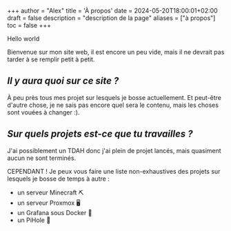 +++
author = "Alex"
title = 'À propos'
date = 2024-05-20T18:00:01+02:00
draft = false
description = "description de la page"
aliases = ["à propos"]
toc = false
+++

Hello world

Bienvenue sur mon site web, il est encore un peu vide, mais il ne devrait pas tarder à se remplir petit à petit.


## *Il y aura quoi sur ce site ?*

À peu près tous mes projet sur lesquels je bosse actuellement. Et peut-être d'autre chose, je ne sais pas encore quel sera le contenu, mais les choses sont vouées à changer :).

## *Sur quels projets est-ce que tu travailles ?*

J'ai possiblement un TDAH donc j'ai plein de projet lancés, mais quasiment aucun ne sont terminés.

CEPENDANT ! Je peux vous faire une liste non-exhaustives des projets sur lesquels je bosse de temps à autre :

- un serveur Minecraft ⛏
- un serveur Proxmox 🖥
- un Grafana sous Docker 🐳
- un PiHole 🍓
